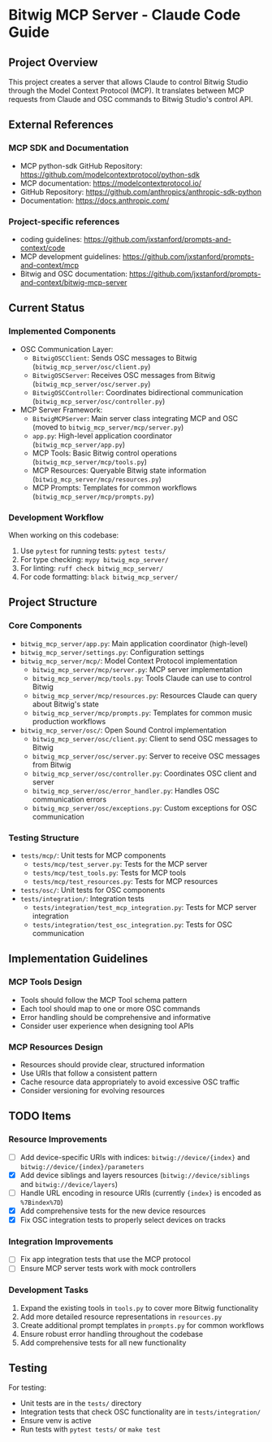 # Bitwig MCP Server - Claude Code Guide

## Project Overview

This project creates a server that allows Claude to control Bitwig Studio through the Model Context Protocol (MCP). It translates between MCP requests from Claude and OSC commands to Bitwig Studio's control API.

## External References

### MCP SDK and Documentation

- MCP python-sdk GitHub Repository: https://github.com/modelcontextprotocol/python-sdk
- MCP documentation: https://modelcontextprotocol.io/
- GitHub Repository: https://github.com/anthropics/anthropic-sdk-python
- Documentation: https://docs.anthropic.com/

### Project-specific references

- coding guidelines: https://github.com/jxstanford/prompts-and-context/code
- MCP development guidelines: https://github.com/jxstanford/prompts-and-context/mcp
- Bitwig and OSC documentation: https://github.com/jxstanford/prompts-and-context/bitwig-mcp-server

## Current Status

### Implemented Components

- OSC Communication Layer:
  - `BitwigOSCClient`: Sends OSC messages to Bitwig (`bitwig_mcp_server/osc/client.py`)
  - `BitwigOSCServer`: Receives OSC messages from Bitwig (`bitwig_mcp_server/osc/server.py`)
  - `BitwigOSCController`: Coordinates bidirectional communication (`bitwig_mcp_server/osc/controller.py`)
- MCP Server Framework:
  - `BitwigMCPServer`: Main server class integrating MCP and OSC (moved to `bitwig_mcp_server/mcp/server.py`)
  - `app.py`: High-level application coordinator (`bitwig_mcp_server/app.py`)
  - MCP Tools: Basic Bitwig control operations (`bitwig_mcp_server/mcp/tools.py`)
  - MCP Resources: Queryable Bitwig state information (`bitwig_mcp_server/mcp/resources.py`)
  - MCP Prompts: Templates for common workflows (`bitwig_mcp_server/mcp/prompts.py`)

### Development Workflow

When working on this codebase:

1. Use `pytest` for running tests: `pytest tests/`
2. For type checking: `mypy bitwig_mcp_server/`
3. For linting: `ruff check bitwig_mcp_server/`
4. For code formatting: `black bitwig_mcp_server/`

## Project Structure

### Core Components

- `bitwig_mcp_server/app.py`: Main application coordinator (high-level)
- `bitwig_mcp_server/settings.py`: Configuration settings
- `bitwig_mcp_server/mcp/`: Model Context Protocol implementation
  - `bitwig_mcp_server/mcp/server.py`: MCP server implementation
  - `bitwig_mcp_server/mcp/tools.py`: Tools Claude can use to control Bitwig
  - `bitwig_mcp_server/mcp/resources.py`: Resources Claude can query about Bitwig's state
  - `bitwig_mcp_server/mcp/prompts.py`: Templates for common music production workflows
- `bitwig_mcp_server/osc/`: Open Sound Control implementation
  - `bitwig_mcp_server/osc/client.py`: Client to send OSC messages to Bitwig
  - `bitwig_mcp_server/osc/server.py`: Server to receive OSC messages from Bitwig
  - `bitwig_mcp_server/osc/controller.py`: Coordinates OSC client and server
  - `bitwig_mcp_server/osc/error_handler.py`: Handles OSC communication errors
  - `bitwig_mcp_server/osc/exceptions.py`: Custom exceptions for OSC communication

### Testing Structure

- `tests/mcp/`: Unit tests for MCP components
  - `tests/mcp/test_server.py`: Tests for the MCP server
  - `tests/mcp/test_tools.py`: Tests for MCP tools
  - `tests/mcp/test_resources.py`: Tests for MCP resources
- `tests/osc/`: Unit tests for OSC components
- `tests/integration/`: Integration tests
  - `tests/integration/test_mcp_integration.py`: Tests for MCP server integration
  - `tests/integration/test_osc_integration.py`: Tests for OSC communication

## Implementation Guidelines

### MCP Tools Design

- Tools should follow the MCP Tool schema pattern
- Each tool should map to one or more OSC commands
- Error handling should be comprehensive and informative
- Consider user experience when designing tool APIs

### MCP Resources Design

- Resources should provide clear, structured information
- Use URIs that follow a consistent pattern
- Cache resource data appropriately to avoid excessive OSC traffic
- Consider versioning for evolving resources

## TODO Items

### Resource Improvements

- [ ] Add device-specific URIs with indices: `bitwig://device/{index}` and `bitwig://device/{index}/parameters`
- [x] Add device siblings and layers resources (`bitwig://device/siblings` and `bitwig://device/layers`)
- [ ] Handle URL encoding in resource URIs (currently `{index}` is encoded as `%7Bindex%7D`)
- [x] Add comprehensive tests for the new device resources
- [x] Fix OSC integration tests to properly select devices on tracks

### Integration Improvements

- [ ] Fix app integration tests that use the MCP protocol
- [ ] Ensure MCP server tests work with mock controllers

### Development Tasks

1. Expand the existing tools in `tools.py` to cover more Bitwig functionality
2. Add more detailed resource representations in `resources.py`
3. Create additional prompt templates in `prompts.py` for common workflows
4. Ensure robust error handling throughout the codebase
5. Add comprehensive tests for all new functionality

## Testing

For testing:

- Unit tests are in the `tests/` directory
- Integration tests that check OSC functionality are in `tests/integration/`
- Ensure venv is active
- Run tests with `pytest tests/` or `make test`
